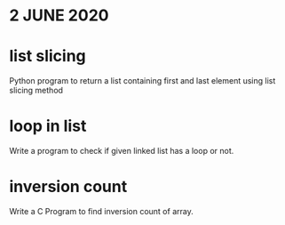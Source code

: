 # 2 JUNE 2020

# list slicing 
  Python program to return a list containing first and last element using list slicing method 
  
# loop in list
  Write a program to check if given linked list has a loop or not.
  
# inversion count
  Write a C Program to find inversion count of array.
